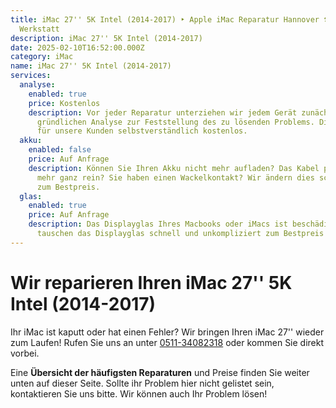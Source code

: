 ```yaml
---
title: iMac 27'' 5K Intel (2014-2017) ‣ Apple iMac Reparatur Hannover 🛠️ iMac
  Werkstatt
description: iMac 27'' 5K Intel (2014-2017)
date: 2025-02-10T16:52:00.000Z
category: iMac
name: iMac 27'' 5K Intel (2014-2017)
services:
  analyse:
    enabled: true
    price: Kostenlos
    description: Vor jeder Reparatur unterziehen wir jedem Gerät zunächst einer
      gründlichen Analyse zur Feststellung des zu lösenden Problems. Diese ist
      für unsere Kunden selbstverständlich kostenlos.
  akku:
    enabled: false
    price: Auf Anfrage
    description: Können Sie Ihren Akku nicht mehr aufladen? Das Kabel passt nicht
      mehr ganz rein? Sie haben einen Wackelkontakt? Wir ändern dies schnell und
      zum Bestpreis.
  glas:
    enabled: true
    price: Auf Anfrage
    description: Das Displayglas Ihres Macbooks oder iMacs ist beschädigt? Wir
      tauschen das Displayglas schnell und unkompliziert zum Bestpreis aus.
---
```

# Wir reparieren Ihren iMac 27'' 5K Intel (2014-2017)

Ihr iMac ist kaputt oder hat einen Fehler? Wir bringen Ihren iMac 27'' wieder zum Laufen! Rufen Sie uns an unter [0511-34082318](tel:051134082318) oder kommen Sie direkt vorbei.

Eine **Übersicht der häufigsten Reparaturen** und Preise finden Sie weiter unten auf dieser Seite. Sollte ihr Problem hier nicht gelistet sein, kontaktieren Sie uns bitte. Wir können auch Ihr Problem lösen!

